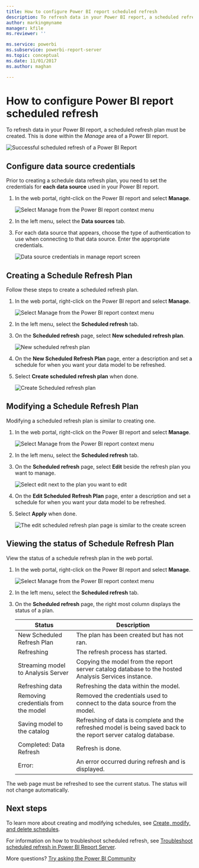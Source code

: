 ```yaml
---
title: How to configure Power BI report scheduled refresh
description: To refresh data in your Power BI report, a scheduled refresh plan must be created.
author: markingmyname
manager: kfile
ms.reviewer: ''

ms.service: powerbi
ms.subservice: powerbi-report-server
ms.topic: conceptual
ms.date: 11/01/2017
ms.author: maghan

---
```

# How to configure Power BI report scheduled refresh
To refresh data in your Power BI report, a scheduled refresh plan must be created. This is done within the *Manage* area of a Power BI report.

![Successful scheduled refresh of a Power BI Report](media/configure-scheduled-refresh/scheduled-refresh-success.png)

## Configure data source credentials
Prior to creating a schedule data refresh plan, you need to set the credentials for **each data source** used in your Power BI report.

1. In the web portal, right-click on the Power BI report and select **Manage**.
   
    ![Select Manage from the Power BI report context menu](media/configure-scheduled-refresh/manage-power-bi-report.png)
2. In the left menu, select the **Data sources** tab.
3. For each data source that appears, choose the type of authentication to use when connecting to that data source. Enter the appropriate credentials.
   
    ![Data source credentials in manage report screen](media/configure-scheduled-refresh/data-source-credentials.png)

## Creating a Schedule Refresh Plan
Follow these steps to create a scheduled refresh plan.

1. In the web portal, right-click on the Power BI report and select **Manage**.
   
    ![Select Manage from the Power BI report context menu](media/configure-scheduled-refresh/manage-power-bi-report.png)
2. In the left menu, select the **Scheduled refresh** tab.
3. On the **Scheduled refresh** page, select **New scheduled refresh plan**.
   
    ![New scheduled refresh plan](media/configure-scheduled-refresh/new-scheduled-refresh-plan.png)
4. On the **New Scheduled Refresh Plan** page, enter a description and set a schedule for when you want your data model to be refreshed.
5. Select **Create scheduled refresh plan** when done.
   
    ![Create Scheduled refresh plan](media/configure-scheduled-refresh/create-scheduled-refresh-plan.png)

## Modifying a Schedule Refresh Plan
Modifying a scheduled refresh plan is similar to creating one.

1. In the web portal, right-click on the Power BI report and select **Manage**.
   
    ![Select Manage from the Power BI report context menu](media/configure-scheduled-refresh/manage-power-bi-report.png)
2. In the left menu, select the **Scheduled refresh** tab.
3. On the **Scheduled refresh** page, select **Edit** beside the refresh plan you want to manage.
   
    ![Select edit next to the plan you want to edit](media/configure-scheduled-refresh/edit-scheduled-refresh-plan.png)
4. On the **Edit Scheduled Refresh Plan** page, enter a description and set a schedule for when you want your data model to be refreshed.
5. Select **Apply** when done.
   
    ![The edit scheduled refresh plan page is similar to the create screen](media/configure-scheduled-refresh/edit-scheduled-refresh-plan-page.png)

## Viewing the status of Schedule Refresh Plan
View the status of a schedule refresh plan in the web portal.

1. In the web portal, right-click on the Power BI report and select **Manage**.
   
    ![Select Manage from the Power BI report context menu](media/configure-scheduled-refresh/manage-power-bi-report.png)
2. In the left menu, select the **Scheduled refresh** tab.
3. On the **Scheduled refresh** page, the right most column displays the status of a plan.
   
   | **Status** | **Description** |
   | --- | --- |
   | New Scheduled Refresh Plan |The plan has been created but has not ran. |
   | Refreshing |The refresh process has started. |
   | Streaming model to Analysis Server |Copying the model from the report server catalog database to the hosted Analysis Services instance. |
   | Refreshing data |Refreshing the data within the model. |
   | Removing credentials from the model |Removed the credentials used to connect to the data source from the model. |
   | Saving model to the catalog |Refreshing of data is complete and the refreshed model is being saved back to the report server catalog database. |
   | Completed: Data Refresh |Refresh is done. |
   | Error: |An error occurred during refresh and is displayed. |

The web page must be refreshed to see the current status. The status will not change automatically.

## Next steps
To learn more about creating and modifying schedules, see [Create, modify, and delete schedules](https://docs.microsoft.com/sql/reporting-services/subscriptions/create-modify-and-delete-schedules).

For information on how to troubleshoot scheduled refresh, see [Troubleshoot scheduled refresh in Power BI Report Server](scheduled-refresh-troubleshoot.md).

More questions? [Try asking the Power BI Community](https://community.powerbi.com/)

